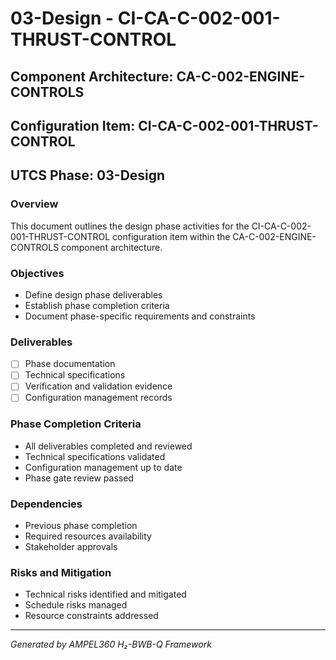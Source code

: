 # 03-Design - CI-CA-C-002-001-THRUST-CONTROL

## Component Architecture: CA-C-002-ENGINE-CONTROLS
## Configuration Item: CI-CA-C-002-001-THRUST-CONTROL
## UTCS Phase: 03-Design

### Overview
This document outlines the design phase activities for the CI-CA-C-002-001-THRUST-CONTROL configuration item within the CA-C-002-ENGINE-CONTROLS component architecture.

### Objectives
- Define design phase deliverables
- Establish phase completion criteria
- Document phase-specific requirements and constraints

### Deliverables
- [ ] Phase documentation
- [ ] Technical specifications
- [ ] Verification and validation evidence
- [ ] Configuration management records

### Phase Completion Criteria
- All deliverables completed and reviewed
- Technical specifications validated
- Configuration management up to date
- Phase gate review passed

### Dependencies
- Previous phase completion
- Required resources availability
- Stakeholder approvals

### Risks and Mitigation
- Technical risks identified and mitigated
- Schedule risks managed
- Resource constraints addressed

---
*Generated by AMPEL360 H₂-BWB-Q Framework*
